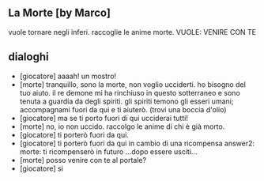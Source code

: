 ## La Morte [by Marco]
vuole tornare negli inferi. raccoglie le anime morte.
VUOLE: VENIRE CON TE

## dialoghi
- [giocatore] aaaah! un mostro!
- [morte] tranquillo, sono la morte, non voglio ucciderti. ho bisogno del tuo aiuto. il re demone mi ha rinchiuso in questo sotterraneo e sono tenuta a guardia da degli spiriti. gli spiriti temono gli esseri umani; accompagnami fuori da qui e ti aiuterò.
(trovi una boccia d'olio)
- [giocatore] ma se ti porto fuori di qui ucciderai tutti!
- [morte] no, io non uccido. raccolgo le anime di chi è già morto.
- [giocatore] ti porterò fuori da qui.
- [giocatore] ti porterò fuori da qui in cambio di una ricompensa
answer2: morte: ti ricompenserò in futuro
...dopo essere usciti...
- [morte] posso venire con te al portale?
- [giocatore] si
